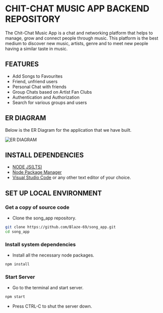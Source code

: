 # CHIT-CHAT MUSIC APP BACKEND REPOSITORY

The Chit-Chat Music App is a chat and networking platform that helps to manage, grow and connect people through music. This platform is the best medium to discover new music, artists, genre and to meet new people having a similar taste in music.  

## FEATURES

- Add Songs to Favourites
- Friend, unfriend users
- Personal Chat with friends
- Group Chats based on Artist Fan Clubs
- Authentication and Authorization
- Search for various groups and users


## ER DIAGRAM

Below is the ER Diagram for the application that we have built.

![ER DIAGRAM](https://i.imgur.com/9I06C4Y.png)


## INSTALL DEPENDENCIES
- [NODE JS(LTS)](https://nodejs.org/en/) 
- [Node Package Manager](https://www.npmjs.com/)
- [Visual Studio Code](https://code.visualstudio.com/) or any other text editor of your choice.

## SET UP LOCAL ENVIRONMENT

### Get a copy of source code

- Clone the song_app repository.

```sh
git clone https://github.com/Blaze-69/song_app.git
cd song_app
```

### Install system dependencies

- Install all the necessary node packages.

```sh
npm install
```

### Start Server

- Go to the terminal and start server.

```sh
npm start
```

- Press CTRL-C to shut the server down.